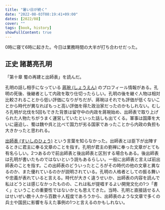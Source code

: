```yaml
---
title: "暑い日が続く"
date: "2022-08-03T08:19:41+09:00"
dates: [2022/08]
cover: ""
tags: [book, history]
showFullContent: true
---
```


0時に寝て6時に起きた。今日は業務時間の大半が打ち合わせだった。

## 正史 諸葛亮孔明

「第十章 蜀の再建と出師表」を読んだ。

孔明の話し相手になっている [蔣琬 (しょうえん)](https://ja.wikipedia.org/wiki/%E8%94%A3%E7%90%AC) のプロフィール情報がある。孔明の死後、後継者として内政を取り仕切ったらしい。孔明の後を継ぐ人物は相対比較されることから低い評価になりがちだが、蔣琬はそれでも評価が低くないことから時代が異なればもっと高い評価を得た政治家だったのかもしれない。むしろ孔明が北伐を5回もできた背景は留守中の内政を蔣琬始め、出師表で取り上げられた人物たちがうまく運営していたといった話しも出てくる。軍事は国庫を大いに逼迫し、蜀は魏や呉と比べて国力が劣る国家であったことから内政の負担も大きかったと思われる。

[出師表 (すいしのひょう)](https://ja.wikipedia.org/wiki/%E5%87%BA%E5%B8%AB%E8%A1%A8) という言葉を知らなかった。出師表とは臣下が出陣するときに君主に奉る文章のことを指す。孔明が君主の劉禅に奉った文章がとても有名らしい。2つあるので前出師表と後出師表と区別する場合もある。後出師表は孔明が書いたものではないという説もあるらしい。一般に出師表と言えば前出師表のことを指す。この出師表のどういったところがその時代の他の文章と異なるのか、また優れているのかが説明されている。孔明の人格者としての振る舞いや忠義が表れていると言える。時代が大きく違うせいか、出師表の内容を読んで私はどうとは感じなかったものの、これは私が提唱するよい開発文化の1つ「書く」ということの重要性ではないかとも思えてきた。当時、孔明と直接話せる人はせいぜい数十人から百数十人程度であろうから、出師表のような文章で多くの兵士や国民に影響を与えた事例の1つと言えるのかもしれない。
